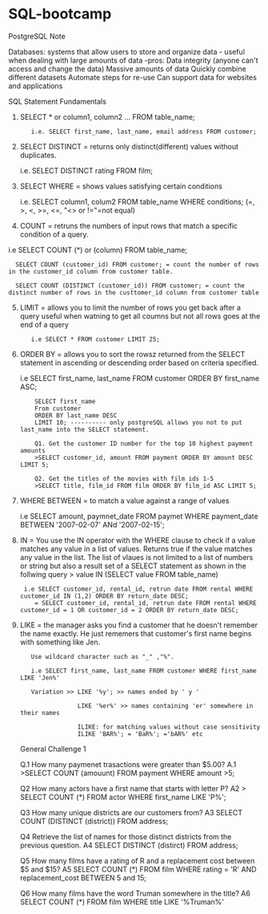# SQL-bootcamp
PostgreSQL Note


Databases: systems that allow users to store and organize data - useful when dealing with large amounts of data
    -pros: Data integrity (anyone can't access and change the data)
           Massive amounts of data
           Quickly combine different datasets
           Automate steps for re-use
           Can support data for websites and applications
           
SQL Statement Fundamentals

1. SELECT * or column1, column2 ... FROM table_name;
          
          i.e. SELECT first_name, last_name, email address FROM customer;

2. SELECT DISTINCT = returns only distinct(different) values without duplicates.
      
      i.e. SELECT DISTINCT rating FROM film;
      
3. SELECT WHERE = shows values satisfying certain conditions
      
      i.e. SELECT column1, colum2
           FROM table_name
           WHERE conditions; (=, >, <, >=, <=, "<> or !="=not equal)
           
4. COUNT = retruns the numbers of input rows that match a specific condition of a query.
  
  i.e SELECT COUNT (*) or (column) FROM table_name;
      
      SELECT COUNT (customer_id) FROM customer; = count the number of rows in the customer_id column from customer table.
     
      SELECT COUNT (DISTINCT (customer_id)) FROM customer; = count the distinct number of rows in the custtomer_id column from customer table

5. LIMIT = allows you to limit the number of rows you get back after a query
           useful when watning to get all coumns but not all rows
           goes at the end of a query
          
          i.e SELECT * FROM customer LIMIT 25;
          
6. ORDER BY = allows you to sort the rowsz returned from the SELECT statement in ascending or descending order based on criteria specified.

      i.e  SELECT first_name, last_name
           FROM customer
           ORDER BY first_name ASC;
    
           SELECT first_name 
           From customer 
           ORDER BY last_name DESC  
           LIMIT 10; ---------- only postgreSQL allows you not to put last_name into the SELECT statement.
           
           Q1. Get the customer ID number for the top 10 highest payment amounts
           >SELECT customer_id, amount FROM payment ORDER BY amount DESC LIMIT 5;
           
           Q2. Get the titles of the movies with film ids 1-5
           >SELECT title, film_id FROM film ORDER BY film_id ASC LIMIT 5;
         
           
7. WHERE BETWEEN = to match a value against a range of values
    
     i.e SELECT amount, paymnet_date FROM paymet WHERE payment_date BETWEEN '2007-02-07' ANd '2007-02-15';
     
     
8. IN = You use the IN operator with the WHERE clause to check if a value matches any value in a list of values.
        Returns true if the value matches any value in the list. The list of vlaues is not limited to a list of numbers or string
        but also a result set of a SELECT statement as shown in the follwing query
        > value IN (SELECT value FROM table_name)
        
        i.e SELECT customer_id, rental_id, retrun date FROM rental WHERE customer_id IN (1,2) ORDER BY return_date DESC;
           = SELECT customer_id, rental_id, retrun date FROM rental WHERE customer_id = 1 OR customer_id = 2 ORDER BY return_date DESC;
           
           
 9. LIKE = the manager asks you find a customer that he doesn't remember the name exactly. He just rememers that customer's first name begins 
           with something like Jen.
           
           Use wildcard character such as "_" ,"%".
           
           i.e SELECT first_name, last_name FROM customer WHERE first_name LIKE 'Jen%'

           Variation >> LIKE '%y'; >> names ended by ' y ' 
               
                        LIKE '%er%' >> names containing 'er' somewhere in their names
                        
                        ILIKE: for matching values without case sensitivity
                        ILIKE 'BAR%'; = 'BaR%'; ='bAR%' etc
                        
     General Challenge 1
     
     Q.1 How many paymenet trasactions were greater than $5.00?
     A.1 >SELECT COUNT (amouunt) FROM payment WHERE amount >5;
     
     
     Q2 How many actors have a first name that starts with letter P?
     A2 > SELECT COUNT (*) FROM actor WHERE first_name LIKE 'P%';
     
     Q3 How many unique districts are our customers from?
     A3 SELECT COUNT (DISTINCT (district)) FROM address;
     
     Q4 Retrieve the list of names for those distinct districts from the previous question.
     A4 SELECT DISTINCT (distirct) FROM address;
     
     Q5 How many films have a rating of R and a replacement cost between $5 and $15?
     A5 SELECT COUNT (*) FROM film WHERE rating = 'R' AND replacement_cost BETWEEN 5 and 15;
     
     Q6 How many films have the word Truman somewhere in the title?
     A6 SELECT COUNT (*) FROM film WHERE title LIKE '%Truman%'
